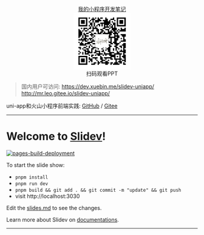 
<div style="text-align: center">
  <a href="https://lxb.notion.site/uni-app-fe5673cefc2a46dca7c0fb43e2c68f91" class="px-2 py-1 rounded cursor-pointer" hover="bg-white bg-opacity-10">
    我的小程序开发笔记 <carbon:arrow-right class="inline"/>
  </a>
</div>

<div style="text-align: center; display: flex; flex-direction: column;">
  <img src="./public/assets/qrcode.png" style="width: 150px; margin: 0 auto" />
  扫码观看PPT
</div>


> 国内用户可访问: 
> https://dev.xuebin.me/slidev-uniapp/
> http://mr.leo.gitee.io/slidev-uniapp/


uni-app和火山小程序前端实践: [GitHub](https://github.com/MrLeo/slidev-uniapp) / [Gitee](https://gitee.com/mr.leo/slidev-uniapp)

---

# Welcome to [Slidev](https://github.com/slidevjs/slidev)!

[![pages-build-deployment](https://github.com/MrLeo/slidev-uniapp/actions/workflows/pages/pages-build-deployment/badge.svg)](https://github.com/MrLeo/slidev-uniapp/actions/workflows/pages/pages-build-deployment)

To start the slide show:

- `pnpm install`
- `pnpm run dev`
- `pnpm build && git add . && git commit -m "update" && git push`
- visit http://localhost:3030

Edit the [slides.md](./slides.md) to see the changes.

Learn more about Slidev on [documentations](https://sli.dev/).

---


